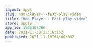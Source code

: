 ```yaml
---
layout: apps
slug: hdo-player---fast-play-video
title: "Hdo Player - Fast play video"
store: apple
app_id: 1595307766
date: 2021-11-30T23:16:15Z
published: 2021-11-19T08:00:00Z
---
```

